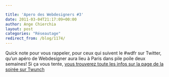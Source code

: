 ```yaml
---

title: 'Apero des Webdesigners #3'
date: 2011-03-04T21:17:09+00:00
author: Ange Chierchia
layout: post
categories: "Réseautage"
redirect_from: /blog/1174/
---
```

Quick note pour vous rappeler, pour ceux qui suivent le #wdfr sur Twitter, qu&rsquo;un apéro de Webdesigner aura lieu à Paris dans pile poile deux semaines! Si ça vous tente, [vous trouverez toute les infos sur la page de la soirée sur Twunch](http://twun.ch/a1u "WDapero #3 Paris ")